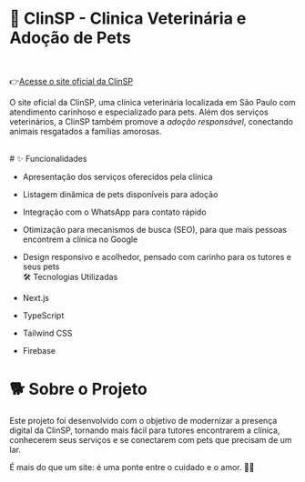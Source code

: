 # 🐶 ClinSP - Clinica Veterinária e Adoção de Pets

<br/>

👉[Acesse o site oficial da ClinSP](https://www.clinspvet.com)
<br/>

O site oficial da ClinSP, uma clínica veterinária localizada em São Paulo com atendimento carinhoso e especializado para pets. Além dos serviços veterinários, a ClinSP também promove a _adoção responsável_, conectando animais resgatados a famílias amorosas.

<br/>
# ✨ Funcionalidades

- Apresentação dos serviços oferecidos pela clínica
- Listagem dinâmica de pets disponíveis para adoção
- Integração com o WhatsApp para contato rápido
- Otimização para mecanismos de busca (SEO), para que mais pessoas encontrem a clínica no Google
- Design responsivo e acolhedor, pensado com carinho para os tutores e seus pets
  <br/>
  🛠️ Tecnologias Utilizadas

- Next.js
- TypeScript
- Tailwind CSS
- Firebase
  <br/>

# 🐕 Sobre o Projeto

Este projeto foi desenvolvido com o objetivo de modernizar a presença digital da ClinSP, tornando mais fácil para tutores encontrarem a clínica, conhecerem seus serviços e se conectarem com pets que precisam de um lar.
<br/>

É mais do que um site: é uma ponte entre o cuidado e o amor. 🐾💙
